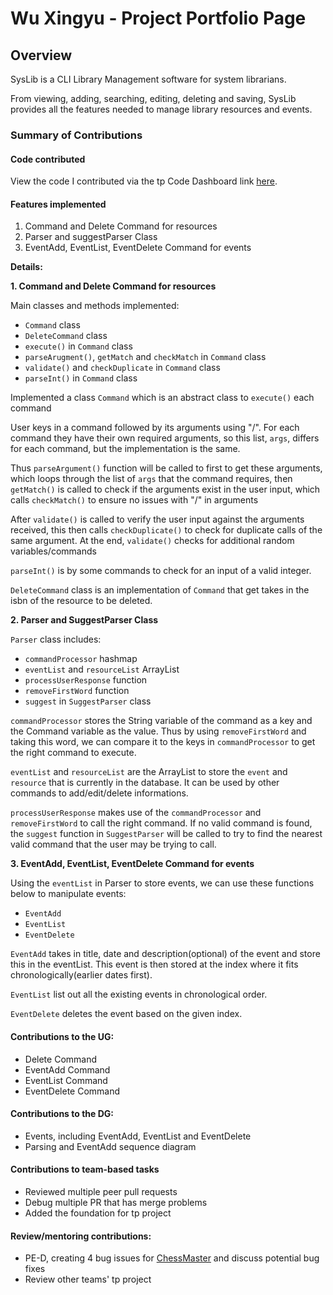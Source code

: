 # Wu Xingyu - Project Portfolio Page

## Overview

SysLib is a CLI Library Management software for system librarians.

From viewing, adding, searching, editing, deleting and saving, SysLib provides all the features needed to manage library resources and events.
### Summary of Contributions

#### Code contributed

View the code I contributed via the tp Code Dashboard link [here](https://nus-cs2113-ay2324s1.github.io/tp-dashboard/?search=DavinciDelta&breakdown=true).

#### Features implemented
1. Command and Delete Command for resources
2. Parser and suggestParser Class
3. EventAdd, EventList, EventDelete Command for events

**Details:**

**1. Command and Delete Command for resources**

Main classes and methods implemented:
- `Command` class
- `DeleteCommand` class
- `execute()` in `Command` class
- `parseArugment()`, `getMatch` and `checkMatch` in `Command` class
- `validate()` and `checkDuplicate` in `Command` class
- `parseInt()` in `Command` class

Implemented a class `Command` which is an abstract class to `execute()` each command

User keys in a command followed by its arguments using "/". 
For each command they have their own required arguments, 
so this list, `args`, differs for each command, 
but the implementation is the same.

Thus `parseArgument()` function will be called to first to get these arguments,
which loops through the list of `args` that the command requires,
then `getMatch()` is called to check if the arguments exist in the user input,
which calls `checkMatch()` to ensure no issues with "/" in arguments

After `validate()` is called to verify the user input against the arguments received,
this then calls `checkDuplicate()` to check for duplicate calls of the same argument.
At the end, `validate()` checks for additional random variables/commands

`parseInt()` is by some commands to check for an input of a valid integer.

`DeleteCommand` class is an implementation of `Command` that get takes in the isbn of the resource
to be deleted.


**2. Parser and SuggestParser Class**

`Parser` class includes:

- `commandProcessor` hashmap
- `eventList` and `resourceList` ArrayList
- `processUserResponse` function
- `removeFirstWord` function
- `suggest` in `SuggestParser` class

`commandProcessor` stores the String variable of the command as a key and the Command variable as the value.
Thus by using `removeFirstWord` and taking this word, we can compare it to the keys in `commandProcessor` to get the right command to execute.

`eventList` and `resourceList` are the ArrayList to store the `event` and `resource` that is currently in the database.
It can be used by other commands to add/edit/delete informations.

`processUserResponse` makes use of the `commandProcessor` and `removeFirstWord` to call the right command.
If no valid command is found, the `suggest` function in `SuggestParser` will be called to try to find the nearest valid command that the user may be trying to call.

**3. EventAdd, EventList, EventDelete Command for events**

Using the `eventList` in Parser to store events, we can use these functions below to manipulate events:

- `EventAdd`
- `EventList`
- `EventDelete`

`EventAdd` takes in title, date and description(optional) of the event and store this in the eventList.
This event is then stored at the index where it fits chronologically(earlier dates first).

`EventList` list out all the existing events in chronological order.

`EventDelete` deletes the event based on the given index.

#### Contributions to the UG:


- Delete Command
- EventAdd Command
- EventList Command
- EventDelete Command

#### Contributions to the DG:

- Events, including EventAdd, EventList and EventDelete
- Parsing and EventAdd sequence diagram

#### Contributions to team-based tasks

- Reviewed multiple peer pull requests
- Debug multiple PR that has merge problems
- Added the foundation for tp project

#### Review/mentoring contributions:

- PE-D, creating 4 bug issues for [ChessMaster](https://github.com/AY2324S1-CS2113-T18-1/tp) and discuss potential bug fixes
- Review other teams' tp project

